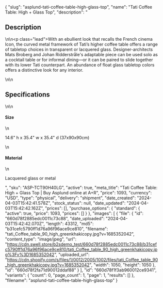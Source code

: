 {
  "slug": "asplund-tati-coffee-table-high-glass-top",
  "name": "Tati Coffee Table: High + Glass Top",
  "description": "<h2>Description</h2>\n<!-- split -->\n<p class=\"lead\">With an ebullient look that recalls the French cinema Icon, the curved metal framework of Tati’s higher coffee table offers a range of tabletop choices in transparent or lacquered glass. Designer-architects Mats Broberg and Johan Ridderstråle's adaptable piece can be used solo as a cocktail table or for informal dining—or it can be paired to slide together with its lower Tati counterpart. An abundance of float glass tabletop colors offers a distinctive look for any interior.</p>\n<!-- split -->\n<h2>Specifications</h2>\n<!-- split -->\n<h4>Size</h4>\n<p>14.6\" h x 35.4\" w x 35.4\" d (37x90x90cm) <br></p>\n<h4>Material</h4>\n<p>Lacquered glass or metal</p>",
  "sku": "ASP-TCT90H40LG",
  "active": true,
  "meta_title": "Tati Coffee Table: High + Glass Top | Buy Asplund online at A+R",
  "price": 1093,
  "currency": "USD",
  "type": "physical",
  "delivery": "shipment",
  "date_created": "2024-04-03T15:42:41.578Z",
  "stock_status": null,
  "date_updated": "2024-04-03T15:42:42.162Z",
  "prices": [],
  "purchase_options": {
    "standard": {
      "active": true,
      "price": 1093,
      "prices": []
    }
  },
  "images": [
    {
      "file": {
        "id": "660d78f2885edc0011c73c88",
        "date_uploaded": "2024-04-03T15:42:42.070Z",
        "length": 43312,
        "md5": "b31cefc5790ff1d76a96f96ace9ce810",
        "filename": "tati_Coffee_table_90_high_greenkhakicopy.jpg?v=1685352042",
        "content_type": "image/jpeg",
        "url": "https://cdn.swell.store/b2sdemo_test/660d78f2885edc0011c73c88/b31cefc5790ff1d76a96f96ace9ce810/tati_Coffee_table_90_high_greenkhakicopy.jpg%3Fv%3D1685352042",
        "uploaded_url": "https://cdn.shopify.com/s/files/1/0012/2005/1002/files/tati_Coffee_table_90_high_greenkhakicopy.jpg?v=1685352042",
        "width": 1050,
        "height": 1050
      },
      "id": "660d78f2fa71d90012ddaf88"
    }
  ],
  "id": "660d78f1f3ab960012ce9341",
  "variants": {
    "count": 0,
    "page_count": 1,
    "page": 1,
    "results": []
  },
  "filename": "asplund-tati-coffee-table-high-glass-top"
}
